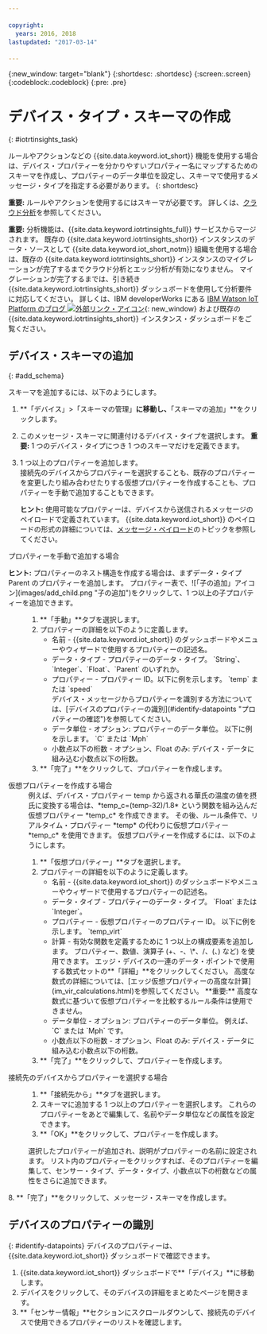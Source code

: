 ```yaml
---

copyright:
  years: 2016, 2018
lastupdated: "2017-03-14"

---
```


{:new_window: target="blank"}
{:shortdesc: .shortdesc}
{:screen:.screen}
{:codeblock:.codeblock}
{:pre: .pre}

# デバイス・タイプ・スキーマの作成
{: #iotrtinsights_task}

ルールやアクションなどの {{site.data.keyword.iot_short}} 機能を使用する場合は、デバイス・プロパティーを分かりやすいプロパティー名にマップするためのスキーマを作成し、プロパティーのデータ単位を設定し、スキーマで使用するメッセージ・タイプを指定する必要があります。
{: shortdesc}

**重要:** ルールやアクションを使用するにはスキーマが必要です。 詳しくは、[クラウド分析](cloud_analytics.html#rules)を参照してください。

**重要:** 分析機能は、{{site.data.keyword.iotrtinsights_full}} サービスからマージされます。 既存の {{site.data.keyword.iotrtinsights_short}} インスタンスのデータ・ソースとして {{site.data.keyword.iot_short_notm}} 組織を使用する場合は、既存の {{site.data.keyword.iotrtinsights_short}} インスタンスのマイグレーションが完了するまでクラウド分析とエッジ分析が有効になりません。 マイグレーションが完了するまでは、引き続き {{site.data.keyword.iotrtinsights_short}} ダッシュボードを使用して分析要件に対応してください。 詳しくは、IBM developerWorks にある [IBM Watson IoT Platform のブログ ![外部リンク・アイコン](../../icons/launch-glyph.svg "外部リンク・アイコン")](https://developer.ibm.com/iotplatform/2016/04/28/iot-real-time-insights-and-watson-iot-platform-a-match-made-in-heaven/){: new_window} および既存の {{site.data.keyword.iotrtinsights_short}} インスタンス・ダッシュボードをご覧ください。  

## デバイス・スキーマの追加
{: #add_schema}

スキーマを追加するには、以下のようにします。  
1. **「デバイス」>「スキーマの管理」**に移動し、**「スキーマの追加」**をクリックします。  
2. このメッセージ・スキーマに関連付けるデバイス・タイプを選択します。 **重要:** 1 つのデバイス・タイプにつき 1 つのスキーマだけを定義できます。

3. 1 つ以上のプロパティーを追加します。  
    接続先のデバイスからプロパティーを選択することも、既存のプロパティーを変更したり組み合わせたりする仮想プロパティーを作成することも、プロパティーを手動で追加することもできます。  

    **ヒント:** 使用可能なプロパティーは、デバイスから送信されるメッセージのペイロードで定義されています。 {{site.data.keyword.iot_short}} のペイロードの形式の詳細については、[メッセージ・ペイロード](reference/mqtt/index.html#message-payload "メッセージ・ペイロード")のトピックを参照してください。   
  <dl>
  <dt>プロパティーを手動で追加する場合</dt>
  <p><b>ヒント:</b> プロパティーのネスト構造を作成する場合は、まずデータ・タイプ Parent のプロパティーを追加します。 プロパティー表で、![「子の追加」アイコン](images/add_child.png "子の追加")をクリックして、1 つ以上の子プロパティーを追加できます。</p>
  <dd>
  <ol>
    <li>**「手動」**タブを選択します。</li>
    <li>プロパティーの詳細を以下のように定義します。
    <ul>  
      <li>名前 - {{site.data.keyword.iot_short}} のダッシュボードやメニューやウィザードで使用するプロパティーの記述名。</li>
      <li>データ・タイプ - プロパティーのデータ・タイプ。  
   `String`、`Integer`、`Float`、`Parent` のいずれか。</li>
   <!--<li>Event - A specific event to collect data for. Leave blank to collect for all events.</li>-->
   <li>プロパティー - プロパティー ID。以下に例を示します。  
 `temp` または `speed`  </br> デバイス・メッセージからプロパティーを識別する方法については、[デバイスのプロパティーの識別](#identify-datapoints "プロパティーの確認")を参照してください。</li>
  <li>データ単位 - オプション: プロパティーのデータ単位。 以下に例を示します。  
     `C` または `Mph`  </li>
     <li> 小数点以下の桁数 - オプション、Float のみ: デバイス・データに組み込む小数点以下の桁数。</li>
    </ul>
    </li>
    <li>**「完了」**をクリックして、プロパティーを作成します。</li>
  </ol>
  </dd>
  <dt>仮想プロパティーを作成する場合</dt>
  <dd> 例えば、デバイス・プロパティー temp から返される華氏の温度の値を摂氏に変換する場合は、*temp_c=(temp-32)/1.8* という関数を組み込んだ仮想プロパティー *temp_c* を作成できます。 その後、ルール条件で、リアルタイム・プロパティー *temp* の代わりに仮想プロパティー *temp_c* を使用できます。  
  仮想プロパティーを作成するには、以下のようにします。
  <ol>
    <li>**「仮想プロパティー」**タブを選択します。</li>  
    <li>プロパティーの詳細を以下のように定義します。
    <ul>
    <li>名前 - {{site.data.keyword.iot_short}} のダッシュボードやメニューやウィザードで使用するプロパティーの記述名。</li>
    <li>データ・タイプ - プロパティーのデータ・タイプ。  
 `Float` または `Integer`。</li>
 <li>プロパティー - 仮想プロパティーのプロパティー ID。 以下に例を示します。  
`temp_virt`</li>
    <li>計算 - 有効な関数を定義するために 1 つ以上の構成要素を追加します。 プロパティー、数値、演算子 (+、-、\*、/、(、) など) を使用できます。  
    エッジ・デバイスの一連のデータ・ポイントで使用する数式セットの**「詳細」**をクリックしてください。 高度な数式の詳細については、[エッジ仮想プロパティーの高度な計算](im_vir_calculations.html)を参照してください。  
    **重要:** 高度な数式に基づいて仮想プロパティーを比較するルール条件は使用できません。</li>
    <li>データ単位 - オプション: プロパティーのデータ単位。 例えば、`C` または `Mph` です。</li>
    <li> 小数点以下の桁数 - オプション、Float のみ: デバイス・データに組み込む小数点以下の桁数。</li>
   </ul>
   </li>
   <li>**「完了」**をクリックして、プロパティーを作成します。</li>
  </ol>
  </dd>
  <dt>接続先のデバイスからプロパティーを選択する場合</dt>
  <dd>
  <ol>
    <li>**「接続先から」**タブを選択します。</li>  
    <li>スキーマに追加する 1 つ以上のプロパティーを選択します。 これらのプロパティーをあとで編集して、名前やデータ単位などの属性を設定できます。  
<!--**Important:** Each property must be unique for a schema. If you select multiple occurrences of the same property for different events, only one of the selected properties is added to the schema.</li>-->
  <li>**「OK」**をクリックして、プロパティーを作成します。</li>
  </ol>
  </dd>
    <dd>選択したプロパティーが追加され、説明がプロパティーの名前に設定されます。 リスト内のプロパティーをクリックすれば、そのプロパティーを編集して、センサー・タイプ、データ・タイプ、小数点以下の桁数などの属性をさらに追加できます。</dd>
  </dl>
8. **「完了」**をクリックして、メッセージ・スキーマを作成します。

## デバイスのプロパティーの識別
{: #identify-datapoints}
   デバイスのプロパティーは、{{site.data.keyword.iot_short}} ダッシュボードで確認できます。

1. {{site.data.keyword.iot_short}} ダッシュボードで**「デバイス」**に移動します。
2. デバイスをクリックして、そのデバイスの詳細をまとめたページを開きます。
3. **「センサー情報」**セクションにスクロールダウンして、接続先のデバイスで使用できるプロパティーのリストを確認します。
